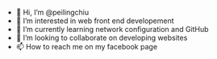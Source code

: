 - 👋 Hi, I’m @peilingchiu
- 👀 I’m interested in web front end developement
- 🌱 I’m currently learning network configuration and GitHub
- 💞️ I’m looking to collaborate on developing websites
- 📫 How to reach me on my facebook page [
](https://www.facebook.com/cannescondo/)
<!---
peilingchiu/peilingchiu is a ✨ special ✨ repository because its `README.md` (this file) appears on your GitHub profile.
You can click the Preview link to take a look at your changes.
--->
